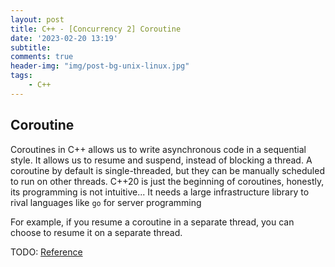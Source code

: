 ```yaml
---
layout: post
title: C++ - [Concurrency 2] Coroutine
date: '2023-02-20 13:19'
subtitle: 
comments: true
header-img: "img/post-bg-unix-linux.jpg"
tags:
    - C++
---
```


## Coroutine

Coroutines in C++ allows us to write asynchronous code in a sequential style. It allows us to resume and suspend, instead of blocking a thread. A coroutine by default is single-threaded, but they can be manually scheduled to run on other threads. C++20 is just the beginning of coroutines, honestly, its programming is not intuitive... It needs a large infrastructure library to rival languages like `go` for server programming

For example, if you resume a coroutine in a separate thread, you can choose to resume it on a separate thread.

TODO: 
[Reference](https://gqw.github.io/posts/c++/coroutine/)